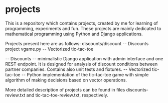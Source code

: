 # projects
This is a repository which contains projects, created by me for learning of programming, experiments and fun. These projects are mainly dedicated to mathematical programming using Python and Django applications.

Projects present here are as follows:
discounts/discount -- Discounts project
vgame.py -- Vectorized tic-tac-toe

-- Discounts -- minimalistic Django application with admin interface and one REST endpoint. It is designed for analysis of discount conditions between partner companies. Contains also unit tests and fixtures.
-- Vectorized tic-tac-toe -- Python implementation of the tic-tac-toe game with simple algorithm of making decisions based on vector operations.

More detailed description of projects can be found in files discounts-review.txt and tic-tac-toe-review.txt, respectively.
